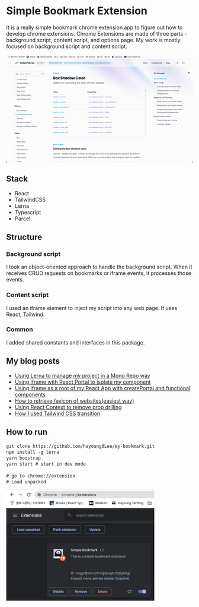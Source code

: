 # Simple Bookmark Extension

It is a really simple bookmark chrome extension app to figure out how to develop
chrome extensions. Chrome Extensions are made of three parts - background
script, content script, and options page. My work is mostly focused on
background script and content script.

<img src="./assets/preview.gif">

## Stack

- React
- TailwindCSS
- Lerna
- Typescript
- Parcel

## Structure

### Background script

I took an object-oriented approach to handle the background script. When it
receives CRUD requests on bookmarks or iframe events, it processes those events.

### Content script

I used an iframe element to inject my script into any web page. It uses React,
Tailwind.

### Common

I added shared constants and interfaces in this package.

## My blog posts

- [Using Lerna to manage my project in a Mono Repo way](https://hayoung-techlog.com/using-lerna-to-manage-my-project-in-a-mono-repo-way)
- [Using iframe with React Portal to isolate my component](https://hayoung-techlog.com/using-iframe-with-react-portal-to-isolate-my-component)
- [Using iframe as a root of my React App with createPortal and functional components](https://hayoung-techlog.com/using-iframe-as-a-root-of-my-react-app-with-createportal-and-functional-components)
- [How to retrieve favicon of websites(easiest way)](https://hayoung-techlog.com/how-to-retrieve-favicon-of-websiteseasiest-way)
- [Using React Context to remove prop drilling](https://hayoung-techlog.com/using-react-context-to-remove-prop-drilling)
- [How I used Tailwind CSS transition](https://hayoung-techlog.com/how-i-used-tailwind-css-transition)

## How to run

```
git clone https://github.com/hayoung0Lee/my-bookmark.git
npm install -g lerna
yarn boostrap
yarn start # start in dev mode

# go to chrome://extension
# Load unpacked
```

<img src="./assets/how_to_run.png" width="400">
